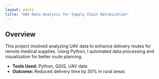 ```yaml
---
layout: posts
title: "UAV Data Analysis for Supply Chain Optimization"
---
```


## Overview
This project involved analyzing UAV data to enhance delivery routes for remote medical supplies. Using Python, I automated data processing and visualization for better route planning.

- **Tools Used:** Python, QGIS, UAV data
- **Outcome:** Reduced delivery time by 30% in rural areas
